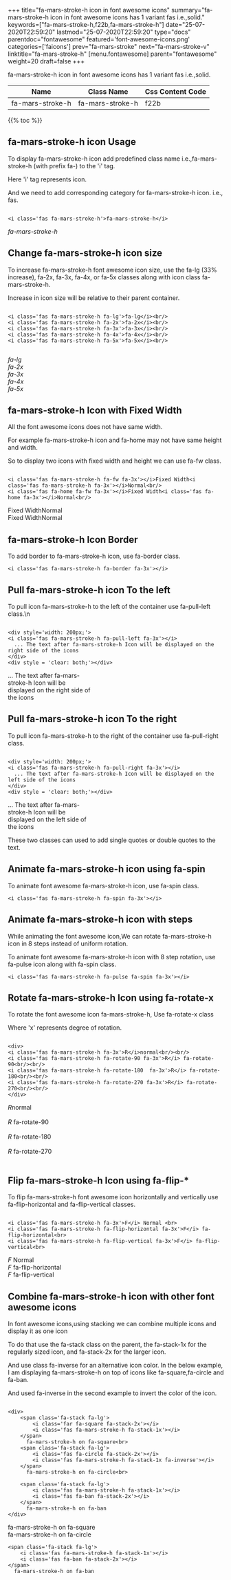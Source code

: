 +++
title="fa-mars-stroke-h icon in font awesome icons"
summary="fa-mars-stroke-h icon in font awesome icons has 1 variant fas i.e.,solid."
keywords=["fa-mars-stroke-h,f22b,fa-mars-stroke-h"]
date="25-07-2020T22:59:20"
lastmod="25-07-2020T22:59:20"
type="docs"
parentdoc="fontawesome"
featured='font-awesome-icons.png'
categories=['faicons']
prev="fa-mars-stroke"
next="fa-mars-stroke-v"
linktitle="fa-mars-stroke-h"
[menu.fontawesome]
parent="fontawesome"
weight=20
draft=false
+++


fa-mars-stroke-h icon in font awesome icons has 1 variant fas i.e.,solid.

<div class='table-responsive'><table class='table'><thead><tr><th>Name</th><th>Class Name</th><th>Css Content Code</th></tr></thead><tbody><tr><td>fa-mars-stroke-h</td><td>fa-mars-stroke-h</td><td>f22b</td></tr></tbody></table></div>


{{% toc %}}


## fa-mars-stroke-h icon Usage

To display fa-mars-stroke-h icon add predefined class name i.e.,fa-mars-stroke-h (with prefix fa-) to the 'i' tag.

Here 'i' tag represents icon.

And we need to add corresponding category for fa-mars-stroke-h icon. i.e., fas.


```

<i class='fas fa-mars-stroke-h'>fa-mars-stroke-h</i>
```

<i class='fas fa-mars-stroke-h'>fa-mars-stroke-h</i>




## Change fa-mars-stroke-h icon size
To increase fa-mars-stroke-h font awesome icon size, use the fa-lg (33% increase), fa-2x, fa-3x, fa-4x, or fa-5x classes along with icon class fa-mars-stroke-h.

Increase in icon size will be relative to their parent container. 

```

<i class='fas fa-mars-stroke-h fa-lg'>fa-lg</i><br/>
<i class='fas fa-mars-stroke-h fa-2x'>fa-2x</i><br/>
<i class='fas fa-mars-stroke-h fa-3x'>fa-3x</i><br/>
<i class='fas fa-mars-stroke-h fa-4x'>fa-4x</i><br/>
<i class='fas fa-mars-stroke-h fa-5x'>fa-5x</i><br/>
            
```

<i class='fas fa-mars-stroke-h fa-lg'>fa-lg</i><br/>
<i class='fas fa-mars-stroke-h fa-2x'>fa-2x</i><br/>
<i class='fas fa-mars-stroke-h fa-3x'>fa-3x</i><br/>
<i class='fas fa-mars-stroke-h fa-4x'>fa-4x</i><br/>
<i class='fas fa-mars-stroke-h fa-5x'>fa-5x</i><br/>
            



## fa-mars-stroke-h Icon with Fixed Width 

All the font awesome icons does not have same width.

For example fa-mars-stroke-h icon and fa-home may not have same height and width.

So to display two icons with fixed width and height we can use fa-fw class.


```

<i class='fas fa-mars-stroke-h fa-fw fa-3x'></i>Fixed Width<i class='fas fa-mars-stroke-h fa-3x'></i>Normal<br/>
<i class='fas fa-home fa-fw fa-3x'></i>Fixed Width<i class='fas fa-home fa-3x'></i>Normal<br/>
```

<i class='fas fa-mars-stroke-h fa-fw fa-3x'></i>Fixed Width<i class='fas fa-mars-stroke-h fa-3x'></i>Normal<br/>
<i class='fas fa-home fa-fw fa-3x'></i>Fixed Width<i class='fas fa-home fa-3x'></i>Normal<br/>



## fa-mars-stroke-h Icon Border 

To add border to fa-mars-stroke-h icon, use fa-border class.


```
<i class='fas fa-mars-stroke-h fa-border fa-3x'></i>

```
<i class='fas fa-mars-stroke-h fa-border fa-3x'></i>





## Pull fa-mars-stroke-h icon To the left

To pull icon fa-mars-stroke-h to the left of the container use fa-pull-left class.\n

```

<div style='width: 200px;'>
<i class='fas fa-mars-stroke-h fa-pull-left fa-3x'></i>
  ... The text after fa-mars-stroke-h Icon will be displayed on the right side of the icons
</div>
<div style = 'clear: both;'></div>
```

<div style='width: 200px;'>
<i class='fas fa-mars-stroke-h fa-pull-left fa-3x'></i>
  ... The text after fa-mars-stroke-h Icon will be displayed on the right side of the icons
</div>
<div style = 'clear: both;'></div>




## Pull fa-mars-stroke-h icon To the right
To pull icon fa-mars-stroke-h to the right of the container use fa-pull-right class.

```

<div style='width: 200px;'>
<i class='fas fa-mars-stroke-h fa-pull-right fa-3x'></i>
  ... The text after fa-mars-stroke-h Icon will be displayed on the left side of the icons
</div>
<div style = 'clear: both;'></div>
```

<div style='width: 200px;'>
<i class='fas fa-mars-stroke-h fa-pull-right fa-3x'></i>
  ... The text after fa-mars-stroke-h Icon will be displayed on the left side of the icons
</div>
<div style = 'clear: both;'></div>

These two classes can used to add single quotes or double quotes to the text.


## Animate fa-mars-stroke-h icon using fa-spin
To animate font awesome fa-mars-stroke-h icon, use fa-spin class.

```
<i class='fas fa-mars-stroke-h fa-spin fa-3x'></i>
```
<i class='fas fa-mars-stroke-h fa-spin fa-3x'></i>




## Animate fa-mars-stroke-h icon with steps
While animating the font awesome icon,We can rotate fa-mars-stroke-h icon in 8 steps instead of uniform rotation.

To animate font awesome fa-mars-stroke-h icon with 8 step rotation, use fa-pulse icon along with fa-spin class.


```
<i class='fas fa-mars-stroke-h fa-pulse fa-spin fa-3x'></i>

```
<i class='fas fa-mars-stroke-h fa-pulse fa-spin fa-3x'></i>





## Rotate fa-mars-stroke-h Icon using fa-rotate-x
To rotate the font awesome icon fa-mars-stroke-h, Use fa-rotate-x class

Where 'x' represents degree of rotation.


```

<div>
<i class='fas fa-mars-stroke-h fa-3x'>R</i>normal<br/><br/>
<i class='fas fa-mars-stroke-h fa-rotate-90 fa-3x'>R</i> fa-rotate-90<br/><br/> 
<i class='fas fa-mars-stroke-h fa-rotate-180  fa-3x'>R</i> fa-rotate-180<br/><br/> 
<i class='fas fa-mars-stroke-h fa-rotate-270 fa-3x'>R</i> fa-rotate-270<br/><br/>
</div>
```

<div>
<i class='fas fa-mars-stroke-h fa-3x'>R</i>normal<br/><br/>
<i class='fas fa-mars-stroke-h fa-rotate-90 fa-3x'>R</i> fa-rotate-90<br/><br/> 
<i class='fas fa-mars-stroke-h fa-rotate-180  fa-3x'>R</i> fa-rotate-180<br/><br/> 
<i class='fas fa-mars-stroke-h fa-rotate-270 fa-3x'>R</i> fa-rotate-270<br/><br/>
</div>




## Flip fa-mars-stroke-h Icon using fa-flip-*
To flip fa-mars-stroke-h font awesome icon horizontally and vertically use fa-flip-horizontal and fa-flip-vertical classes. 

```

<i class='fas fa-mars-stroke-h fa-3x'>F</i> Normal <br>
<i class='fas fa-mars-stroke-h fa-flip-horizontal fa-3x'>F</i> fa-flip-horizontal<br>
<i class='fas fa-mars-stroke-h fa-flip-vertical fa-3x'>F</i> fa-flip-vertical<br>
```

<i class='fas fa-mars-stroke-h fa-3x'>F</i> Normal <br>
<i class='fas fa-mars-stroke-h fa-flip-horizontal fa-3x'>F</i> fa-flip-horizontal<br>
<i class='fas fa-mars-stroke-h fa-flip-vertical fa-3x'>F</i> fa-flip-vertical<br>




## Combine fa-mars-stroke-h icon with other font awesome icons
In font awesome icons,using stacking we can combine multiple icons and display it as one icon 

To do that use the fa-stack class on the parent, the fa-stack-1x for the regularly sized icon, and fa-stack-2x for the larger icon.

And use class fa-inverse for an alternative icon color. 
In the below example, I am displaying fa-mars-stroke-h on top of icons like fa-square,fa-circle and fa-ban.

And used fa-inverse in the second example to invert the color of the icon.

```

<div>
    <span class='fa-stack fa-lg'>
        <i class='far fa-square fa-stack-2x'></i>
        <i class='fas fa-mars-stroke-h fa-stack-1x'></i>
    </span>
      fa-mars-stroke-h on fa-square<br>
    <span class='fa-stack fa-lg'>
        <i class='fas fa-circle fa-stack-2x'></i>
        <i class='fas fa-mars-stroke-h fa-stack-1x fa-inverse'></i>
    </span>
      fa-mars-stroke-h on fa-circle<br>

    <span class='fa-stack fa-lg'>
        <i class='fas fa-mars-stroke-h fa-stack-1x'></i>
        <i class='fas fa-ban fa-stack-2x'></i>
    </span>
      fa-mars-stroke-h on fa-ban
</div>
```

<div>
    <span class='fa-stack fa-lg'>
        <i class='far fa-square fa-stack-2x'></i>
        <i class='fas fa-mars-stroke-h fa-stack-1x'></i>
    </span>
      fa-mars-stroke-h on fa-square<br>
    <span class='fa-stack fa-lg'>
        <i class='fas fa-circle fa-stack-2x'></i>
        <i class='fas fa-mars-stroke-h fa-stack-1x fa-inverse'></i>
    </span>
      fa-mars-stroke-h on fa-circle<br>

    <span class='fa-stack fa-lg'>
        <i class='fas fa-mars-stroke-h fa-stack-1x'></i>
        <i class='fas fa-ban fa-stack-2x'></i>
    </span>
      fa-mars-stroke-h on fa-ban
</div>






